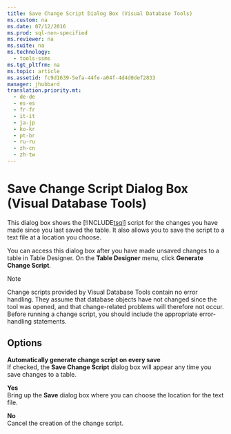```yaml
---
title: Save Change Script Dialog Box (Visual Database Tools)
ms.custom: na
ms.date: 07/12/2016
ms.prod: sql-non-specified
ms.reviewer: na
ms.suite: na
ms.technology: 
  - tools-ssms
ms.tgt_pltfrm: na
ms.topic: article
ms.assetid: fc9d1639-5efa-44fe-a04f-4d4d0def2833
manager: jhubbard
translation.priority.mt: 
  - de-de
  - es-es
  - fr-fr
  - it-it
  - ja-jp
  - ko-kr
  - pt-br
  - ru-ru
  - zh-cn
  - zh-tw
---
```

# Save Change Script Dialog Box (Visual Database Tools)
This dialog box shows the [!INCLUDE[tsql](../content/includes/tsql_md.md)] script for the changes you have made since you last saved the table. It also allows you to save the script to a text file at a location you choose.  
  
You can access this dialog box after you have made unsaved changes to a table in Table Designer. On the **Table Designer** menu, click **Generate Change Script**.  
  
> [!NOTE]  
> Change scripts provided by Visual Database Tools contain no error handling. They assume that database objects have not changed since the tool was opened, and that change\-related problems will therefore not occur. Before running a change script, you should include the appropriate error\-handling statements.  
  
## Options  
**Automatically generate change script on every save**  
If checked, the **Save Change Script** dialog box will appear any time you save changes to a table.  
  
**Yes**  
Bring up the **Save** dialog box where you can choose the location for the text file.  
  
**No**  
Cancel the creation of the change script.  
  
